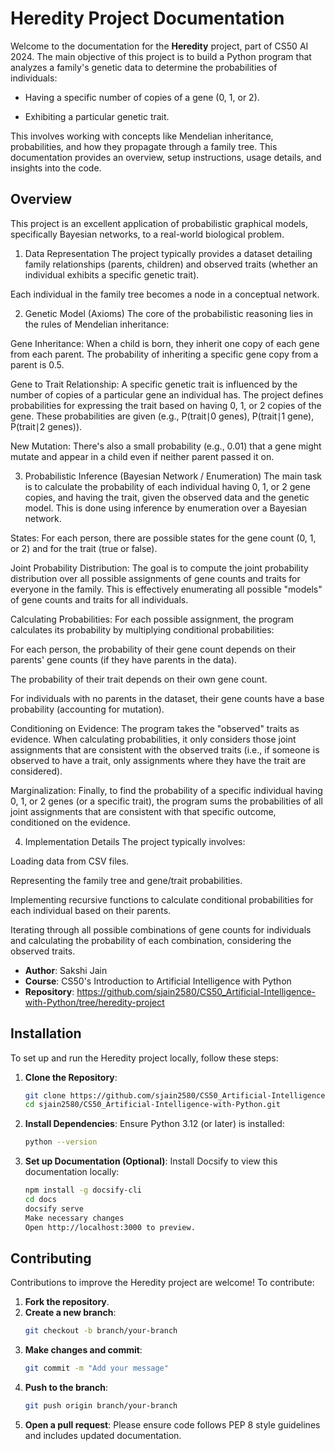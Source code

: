 # Heredity Project Documentation

Welcome to the documentation for the **Heredity** project, part of CS50 AI 2024. The main objective of this project is to build a Python program that analyzes a family's genetic data to determine the probabilities of individuals:

- Having a specific number of copies of a gene (0, 1, or 2).

- Exhibiting a particular genetic trait.

This involves working with concepts like Mendelian inheritance, probabilities, and how they propagate through a family tree.
This documentation provides an overview, setup instructions, usage details, and insights into the code.


## Overview

This project is an excellent application of probabilistic graphical models, specifically Bayesian networks, to a real-world biological problem.

1. Data Representation
The project typically provides a dataset detailing family relationships (parents, children) and observed traits (whether an individual exhibits a specific genetic trait).

Each individual in the family tree becomes a node in a conceptual network.

2. Genetic Model (Axioms)
The core of the probabilistic reasoning lies in the rules of Mendelian inheritance:

Gene Inheritance: When a child is born, they inherit one copy of each gene from each parent. The probability of inheriting a specific gene copy from a parent is 0.5.

Gene to Trait Relationship: A specific genetic trait is influenced by the number of copies of a particular gene an individual has. The project defines probabilities for expressing the trait based on having 0, 1, or 2 copies of the gene. These probabilities are given (e.g., P(trait∣0 genes), P(trait∣1 gene), P(trait∣2 genes)).

New Mutation: There's also a small probability (e.g., 0.01) that a gene might mutate and appear in a child even if neither parent passed it on.

3. Probabilistic Inference (Bayesian Network / Enumeration)
The main task is to calculate the probability of each individual having 0, 1, or 2 gene copies, and having the trait, given the observed data and the genetic model. This is done using inference by enumeration over a Bayesian network.

States: For each person, there are possible states for the gene count (0, 1, or 2) and for the trait (true or false).

Joint Probability Distribution: The goal is to compute the joint probability distribution over all possible assignments of gene counts and traits for everyone in the family. This is effectively enumerating all possible "models" of gene counts and traits for all individuals.

Calculating Probabilities: For each possible assignment, the program calculates its probability by multiplying conditional probabilities:

For each person, the probability of their gene count depends on their parents' gene counts (if they have parents in the data).

The probability of their trait depends on their own gene count.

For individuals with no parents in the dataset, their gene counts have a base probability (accounting for mutation).

Conditioning on Evidence: The program takes the "observed" traits as evidence. When calculating probabilities, it only considers those joint assignments that are consistent with the observed traits (i.e., if someone is observed to have a trait, only assignments where they have the trait are considered).

Marginalization: Finally, to find the probability of a specific individual having 0, 1, or 2 genes (or a specific trait), the program sums the probabilities of all joint assignments that are consistent with that specific outcome, conditioned on the evidence.

4. Implementation Details
The project typically involves:

Loading data from CSV files.

Representing the family tree and gene/trait probabilities.

Implementing recursive functions to calculate conditional probabilities for each individual based on their parents.

Iterating through all possible combinations of gene counts for individuals and calculating the probability of each combination, considering the observed traits.


- **Author**: Sakshi Jain
- **Course**: CS50's Introduction to Artificial Intelligence with Python
- **Repository**: https://github.com/sjain2580/CS50_Artificial-Intelligence-with-Python/tree/heredity-project

## Installation

To set up and run the Heredity project locally, follow these steps:

1. **Clone the Repository**:
   ```bash
   git clone https://github.com/sjain2580/CS50_Artificial-Intelligence-with-Python.git
   cd sjain2580/CS50_Artificial-Intelligence-with-Python.git

2. **Install Dependencies**:
   Ensure Python 3.12 (or later) is installed:
   ```bash
   python --version

3. **Set up Documentation (Optional)**: 
   Install Docsify to view this documentation locally:
   ```bash
   npm install -g docsify-cli
   cd docs
   docsify serve
   Make necessary changes
   Open http://localhost:3000 to preview.


## Contributing
Contributions to improve the Heredity project are welcome! To contribute:

1. **Fork the repository**.
2. **Create a new branch**:
   ```bash
   git checkout -b branch/your-branch

3. **Make changes and commit**:
   ```bash
   git commit -m "Add your message"

4. **Push to the branch**:
   ```bash
   git push origin branch/your-branch

5. **Open a pull request**:
   Please ensure code follows PEP 8 style guidelines and includes updated documentation.
